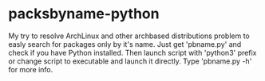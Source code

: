 # packsbyname-python
My try to resolve ArchLinux and other archbased distributions problem to easly search for packages only by it's name. Just get 'pbname.py' and check if you have Python installed. Then launch script with 'python3' prefix or change script to executable and launch it directly. Type 'pbname.py -h' for more info.
